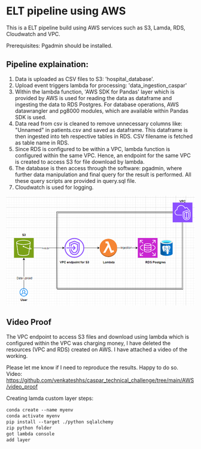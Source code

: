 # ELT pipeline using AWS
This is a ELT pipeline build using AWS services such as S3, Lamda, RDS, Cloudwatch and VPC.

Prerequisites:
    Pgadmin should be installed.

## Pipeline explaination:
1. Data is uploaded as CSV files to S3: 'hospital_database'.
2. Upload event triggers lambda for processing: 'data_ingestion_caspar'
3. Within the lambda function, 'AWS SDK for Pandas' layer which is provided by AWS is used for 
reading the data as dataframe and ingesting the data to RDS Postgres. For database operations, 
AWS datawrangler and pg8000 modules, which are available within Pandas SDK is used.
4. Data read from csv is cleaned to remove unnecessary columns like: "Unnamed" in patients.csv and 
saved as dataframe. This dataframe is then ingested into teh respective tables in RDS. CSV 
filename is fetched as table name in RDS.
5. Since RDS is configured to be within a VPC, lambda function is configured within the same VPC. 
Hence, an endpoint for the same VPC is created to access S3 for file download by lambda.
6. The database is then access through the software: pgadmin, where further data manipulation and
final query for the result is performed. All these query scripts are provided in query.sql file.
7. Cloudwatch is used for logging.

![Architecture](architecture.png)


## Video Proof
The VPC endpoint to access S3 files and download using lambda which is configured within the VPC was charging money, I have deleted the resources (VPC and RDS) created on AWS. I have attached a video of the working.

Please let me know if I need  to reproduce the results. Happy to do so.
Video: https://github.com/venkateshhs/caspar_technical_challenge/tree/main/AWS/video_proof

Creating lamda custom layer steps:

    conda create --name myenv
    conda activate myenv
    pip install --target ./python sqlalchemy
    zip python folder
    got lambda console
    add layer

    
    

